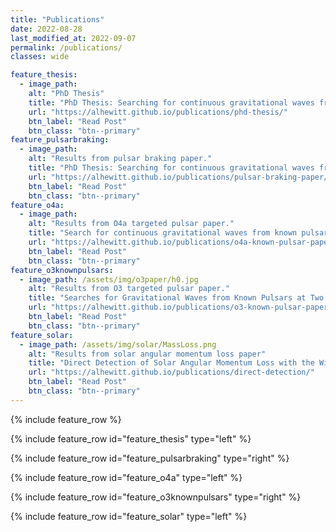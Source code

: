 ```yaml
---
title: "Publications"
date: 2022-08-28
last_modified_at: 2022-09-07
permalink: /publications/
classes: wide

feature_thesis:
  - image_path:
    alt: "PhD Thesis"
    title: "PhD Thesis: Searching for continuous gravitational waves from isolated pulsars."
    url: "https://alhewitt.github.io/publications/phd-thesis/"
    btn_label: "Read Post"
    btn_class: "btn--primary"
feature_pulsarbraking:
  - image_path:
    alt: "Results from pulsar braking paper."
    title: "PhD Thesis: Searching for continuous gravitational waves from isolated pulsars."
    url: "https://alhewitt.github.io/publications/pulsar-braking-paper/"
    btn_label: "Read Post"
    btn_class: "btn--primary"
feature_o4a:
  - image_path:
    alt: "Results from O4a targeted pulsar paper."
    title: "Search for continuous gravitational waves from known pulsars in the first part of the fourth LIGO-Virgo-KAGRA observing run."
    url: "https://alhewitt.github.io/publications/o4a-known-pulsar-paper/"
    btn_label: "Read Post"
    btn_class: "btn--primary"
feature_o3knownpulsars:
  - image_path: /assets/img/o3paper/h0.jpg
    alt: "Results from O3 targeted pulsar paper."
    title: "Searches for Gravitational Waves from Known Pulsars at Two Harmonics in the Second and Third LIGO-Virgo Observing Runs"
    url: "https://alhewitt.github.io/publications/o3-known-pulsar-paper/"
    btn_label: "Read Post"
    btn_class: "btn--primary"
feature_solar:
  - image_path: /assets/img/solar/MassLoss.png
    alt: "Results from solar angular momentum loss paper"
    title: "Direct Detection of Solar Angular Momentum Loss with the Wind Spacecraft"
    url: "https://alhewitt.github.io/publications/direct-detection/"
    btn_label: "Read Post"
    btn_class: "btn--primary"
---
```


{% include feature_row %}

{% include feature_row id="feature_thesis" type="left" %}

{% include feature_row id="feature_pulsarbraking" type="right" %}

{% include feature_row id="feature_o4a" type="left" %}

{% include feature_row id="feature_o3knownpulsars" type="right" %}

{% include feature_row id="feature_solar" type="left" %}

